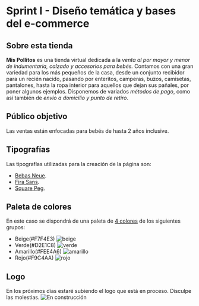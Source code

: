 # Sprint I - Diseño temática y bases del e-commerce

## Sobre esta tienda
**Mis Pollitos** es una tienda virtual dedicada a la *venta al por mayor y menor de indumentaria, calzado y accesorios para bebés.* Contamos con una gran variedad para los más pequeños de la casa, desde un conjunto recibidor para un recién nacido, pasando por enteritos, camperas, buzos, camisetas, pantalones, hasta la ropa interior para aquellos que dejan sus pañales, por poner algunos ejemplos. Disponemos de variados *métodos de pago*, como así también de *envío a domicilio y punto de retiro*.
## Público objetivo
Las ventas están enfocadas para bebés de hasta 2 años inclusive.
## Tipografías
Las tipografías utilizadas para la creación de la página son:
- [Bebas Neue](https://fonts.google.com/specimen/Bebas+Neue?query=bebas).
- [Fira Sans](https://fonts.google.com/specimen/Fira+Sans).
- [Square Peg](https://fonts.google.com/specimen/Square+Peg).
## Paleta de colores
En este caso se dispondrá de una paleta de [4 colores](https://www.colorhunt.co/palette/f7f4e3d2e1c8fee4a6f9c4aa) de los siguientes grupos:
- Beige(#F7F4E3) 
![beige](https://www.colorhexa.com/f7f4e3.png)
- Verde(#D2E1C8)
![verde](https://www.colorhexa.com/d2e1c8.png)
- Amarillo(#FEE4A6)
![amarillo](https://www.colorhexa.com/fee4a6.png)
- Rojo(#F9C4AA) 
![rojo](https://www.colorhexa.com/f9c4aa.png)
## Logo
En los próximos días estaré subiendo el logo que está en proceso. Disculpe las molestias.
![En construcción](https://sites.google.com/site/animalesdetodo/_/rsrc/1460681430021/pagina-en-construccion/sitio-en-construccion.jpg)
